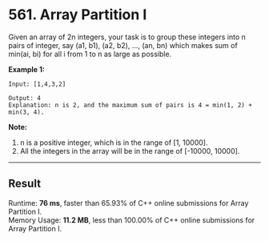 # 561. Array Partition I  

Given an array of 2n integers, your task is to group these integers into n pairs of integer, say (a1, b1), (a2, b2), ..., (an, bn) which makes sum of min(ai, bi) for all i from 1 to n as large as possible.  

**Example 1:**  

    Input: [1,4,3,2]
    
    Output: 4
    Explanation: n is 2, and the maximum sum of pairs is 4 = min(1, 2) + min(3, 4).

**Note:**  
1. n is a positive integer, which is in the range of [1, 10000].
2. All the integers in the array will be in the range of [-10000, 10000].

---
## Result  

Runtime: **76 ms**, faster than 65.93% of C++ online submissions for Array Partition I.  
Memory Usage: **11.2 MB**, less than 100.00% of C++ online submissions for Array Partition I.  

